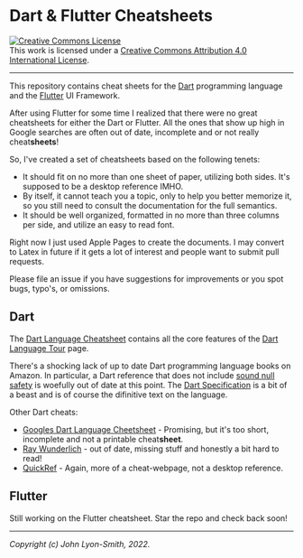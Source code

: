 # Dart & Flutter Cheatsheets

<a rel="license" href="http://creativecommons.org/licenses/by/4.0/"><img alt="Creative Commons License" style="border-width:0" src="https://i.creativecommons.org/l/by/4.0/88x31.png" /></a><br />This work is licensed under a <a rel="license" href="http://creativecommons.org/licenses/by/4.0/">Creative Commons Attribution 4.0 International License</a>.

---

This repository contains cheat sheets for the [Dart](https://dart.dev/) programming language and the [Flutter](https://flutter.dev/) UI Framework.

After using Flutter for some time I realized that there were no great cheatsheets for either the Dart or Flutter.  All the ones that show up high in Google searches are often out of date, incomplete and or not really cheat**sheets**!

So, I've created a set of cheatsheets based on the following tenets:

- It should fit on no more than one sheet of paper, utilizing both sides.  It's supposed to be a desktop reference IMHO.
- By itself, it cannot teach you a topic, only to help you better memorize it, so you still need to consult the documentation for the full semantics.
- It should be well organized, formatted in no more than three columns per side, and utilize an easy to read font.

Right now I just used Apple Pages to create the documents. I may convert to Latex in future if it gets a lot of interest and people want to submit pull requests.

Please file an issue if you have suggestions for improvements or you spot bugs, typo's, or omissions.

## Dart

The [Dart Language Cheatsheet](dart/Dart%20Cheat%20Sheet.pdf) contains all the core features of the [Dart Language Tour](https://dart.dev/guides/language/language-tour) page.

There's a shocking lack of up to date Dart programming language books on Amazon. In particular, a Dart reference that does not include [sound null safety](https://dart.dev/null-safety) is woefully out of date at this point.  The [Dart Specification](https://dart.dev/guides/language/specifications/DartLangSpec-v2.10.pdf) is a bit of a beast and is of course the difinitive text on the language.

Other Dart cheats:

- [Googles Dart Language Cheetsheet](https://dart.dev/guides/language/cheatsheet) - Promising, but it's too short, incomplete and not a printable cheat**sheet**.
- [Ray Wunderlich](https://koenig-media.raywenderlich.com/uploads/2019/08/RW-Dart-Cheatsheet-1.0.1c.pdf) - out of date, missing stuff and honestly a bit hard to read!
- [QuickRef](https://quickref.me/dart) - Again, more of a cheat-webpage, not a desktop reference.

## Flutter

Still working on the Flutter cheatsheet. Star the repo and check back soon!

---
*Copyright (c) John Lyon-Smith, 2022.*